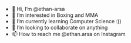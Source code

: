 - 👋 Hi, I’m @ethan-arsa
- 👀 I’m interested in Boxing and MMA
- 🌱 I’m currently learning Computer Science :))
- 💞️ I’m looking to collaborate on anything
- 📫 How to reach me @ethan.arsa on Instagram

<!---
ethan-arsa/ethan-arsa is a ✨ special ✨ repository because its `README.md` (this file) appears on your GitHub profile.
You can click the Preview link to take a look at your changes.
--->
